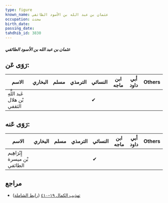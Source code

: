 ```yaml
---
type: figure
known_name: عثمان بن عبد الله بن الأسود الطائفي
occupation: محدث
birth_date:
passing_date:
tahdhib_id: 3830
---
```

##### عثمان بن عبد الله بن الأسود الطائفي

## رَوَى عَن:
| الاسم                        | البخاري | مسلم | الترمذي | النسائي | ابن ماجه | أبي داود | Others |
| ---------------------------- | ------- | ---- | ------- | ------- | -------- | -------- | ------ |
| عَبد اللَّهِ بْن هلال الثقفي |         |      |         | ✔       |          |          |        |
## رَوَى عَنه:
| الاسم                         | البخاري | مسلم | الترمذي | النسائي | ابن ماجه | أبي داود | Others |
| ----------------------------- | ------- | ---- | ------- | ------- | -------- | -------- | ------ |
| إِبْرَاهِيم بْن ميسرة الطائفي |         |      |         | ✔       |          |          |        |
## مراجع
- [تهذيب الكمال ١٩-٤١٠](obsidian://open?vault=Tahdhib-al-Kamal&file=Figures/٣٨٣٠-عثمان%20بن%20عبد%20الله%20بن%20الأسود%20الطائفي) ([رابط الشاملة](https://shamela.ws/book/3722/9984))